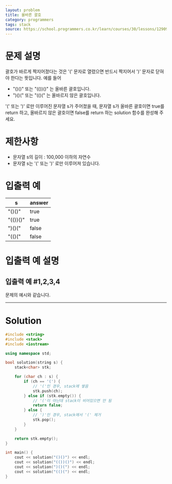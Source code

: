 ```yaml
---
layout: problem
title: 올바른 괄호
category: programmers
tags: stack
source: https://school.programmers.co.kr/learn/courses/30/lessons/12909
---
```


# 문제 설명

괄호가 바르게 짝지어졌다는 것은 '(' 문자로 열렸으면 반드시 짝지어서 ')' 문자로 닫혀야 한다는 뜻입니다. 예를 들어

- "()()" 또는 "(())()" 는 올바른 괄호입니다.
- ")()(" 또는 "(()(" 는 올바르지 않은 괄호입니다.

'(' 또는 ')' 로만 이루어진 문자열 s가 주어졌을 때, 문자열 s가 올바른 괄호이면 true를 return 하고, 올바르지 않은 괄호이면 false를 return 하는 solution 함수를 완성해 주세요.

# 제한사항

- 문자열 s의 길이 : 100,000 이하의 자연수
- 문자열 s는 '(' 또는 ')' 로만 이루어져 있습니다.

# 입출력 예

| s | answer |
| --- | --- |
| "()()" | true |
| "(())()" | true |
| ")()(" | false |
| "(()(" | false |

# 입출력 예 설명

## 입출력 예 #1,2,3,4

문제의 예시와 같습니다.

---

# Solution

```cpp
#include <string>
#include <stack>
#include <iostream>

using namespace std;

bool solution(string s) {
    stack<char> stk;

    for (char ch : s) {
        if (ch == '(') {
            // '('인 경우, stack에 쌓음
            stk.push(ch);
        } else if (stk.empty()) {
            // '('이 아닌데 stack이 비어있으면 안 됨
            return false;
        } else {
            // ')'인 경우, stack에서 '(' 제거
            stk.pop();
        }
    }

    return stk.empty();
}

int main() {
    cout << solution("()()") << endl;
    cout << solution("(())()") << endl;
    cout << solution(")()(") << endl;
    cout << solution("(()(") << endl;
}
```
